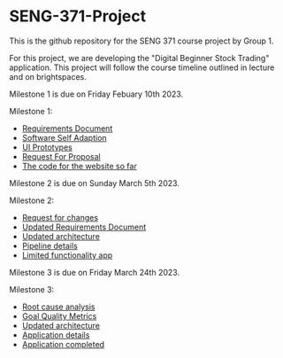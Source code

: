 # SENG-371-Project

This is the github repository for the SENG 371 course project by Group 1.

For this project, we are developing the "Digital Beginner Stock Trading" application. This project will follow the course timeline outlined in lecture and on brightspaces.

Milestone 1 is due on Friday Febuary 10th 2023.

Milestone 1:

* [Requirements Document](./RequirementsDocument.pdf)
* [Software Self Adaption](./SelfAdaption.md)
* [UI Prototypes](./UI.md)
* [Request For Proposal](./RFP.md)
* [The code for the website so far](./website)

Milestone 2 is due on Sunday March 5th 2023.

Milestone 2:

* [Request for changes](./RequestForChangesInRD.pdf)
* [Updated Requirements Document](./UpdatedRequirementsDocument.pdf)
* [Updated architecture](./UpdatedMentalModel.png)
* [Pipeline details](https://github.com/christianbookout/SENG-371-Project/wiki/CI-CD)
* [Limited functionality app](./website)

Milestone 3 is due on Friday March 24th 2023.

Milestone 3:

* [Root cause analysis](./RequestForChangesInRD.pdf)
* [Goal Quality Metrics](./UpdatedRequirementsDocument.pdf)
* [Updated architecture](./UpdatedMentalModel.png)
* [Application details](https://github.com/christianbookout/SENG-371-Project/wiki)
* [Application completed](./website)
